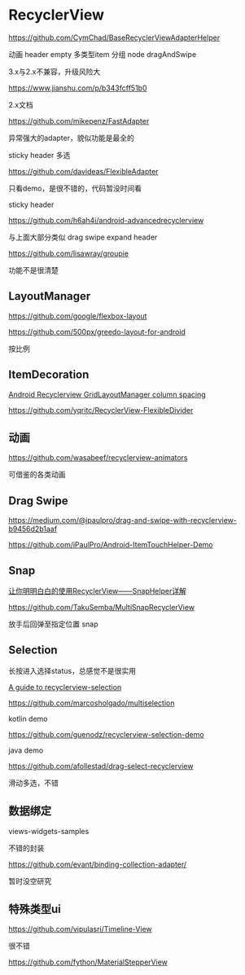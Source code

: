 # RecyclerView

https://github.com/CymChad/BaseRecyclerViewAdapterHelper

动画 header empty 多类型item 分组 node dragAndSwipe

3.x与2.x不兼容，升级风险大

https://www.jianshu.com/p/b343fcff51b0

2.x文档





https://github.com/mikepenz/FastAdapter

异常强大的adapter，貌似功能是最全的

sticky header 多选

https://github.com/davideas/FlexibleAdapter

只看demo，是很不错的，代码暂没时间看

sticky header

https://github.com/h6ah4i/android-advancedrecyclerview

与上面大部分类似 drag swipe expand header 

https://github.com/lisawray/groupie

功能不是很清楚

## LayoutManager 

https://github.com/google/flexbox-layout

https://github.com/500px/greedo-layout-for-android

按比例

## ItemDecoration

[Android Recyclerview GridLayoutManager column spacing](https://stackoverflow.com/questions/28531996/android-recyclerview-gridlayoutmanager-column-spacing/30701422#30701422)

https://github.com/yqritc/RecyclerView-FlexibleDivider

## 动画

https://github.com/wasabeef/recyclerview-animators

可借鉴的各类动画

## Drag Swipe

https://medium.com/@ipaulpro/drag-and-swipe-with-recyclerview-b9456d2b1aaf

https://github.com/iPaulPro/Android-ItemTouchHelper-Demo

## Snap

[让你明明白白的使用RecyclerView——SnapHelper详解](https://www.jianshu.com/p/e54db232df62)

https://github.com/TakuSemba/MultiSnapRecyclerView

放手后回弹至指定位置 snap

## Selection

长按进入选择status，总感觉不是很实用

[A guide to recyclerview-selection](https://proandroiddev.com/a-guide-to-recyclerview-selection-3ed9f2381504)

https://github.com/marcosholgado/multiselection

kotlin demo

https://github.com/guenodz/recyclerview-selection-demo

java demo

https://github.com/afollestad/drag-select-recyclerview

滑动多选，不错

## 数据绑定

views-widgets-samples

不错的封装

https://github.com/evant/binding-collection-adapter/

暂时没空研究

## 特殊类型ui

https://github.com/vipulasri/Timeline-View

很不错

https://github.com/fython/MaterialStepperView